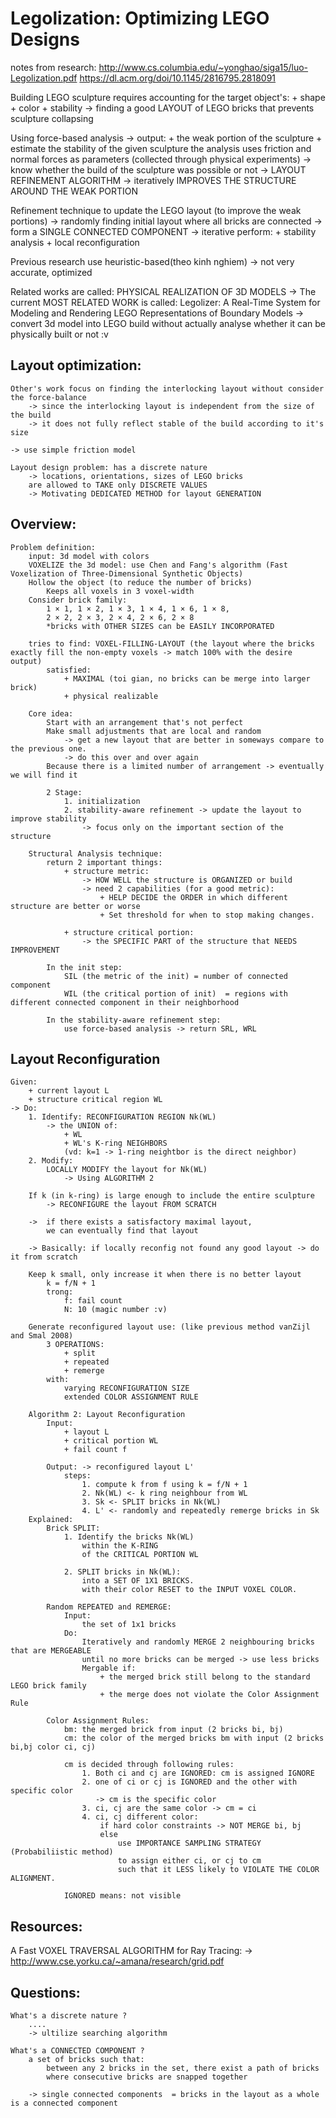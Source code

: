 # Legolization: Optimizing LEGO Designs
notes from research: 
    http://www.cs.columbia.edu/~yonghao/siga15/luo-Legolization.pdf
    https://dl.acm.org/doi/10.1145/2816795.2818091
 

Building LEGO sculpture requires accounting for the target object's: 
    + shape
    + color
    + stability 
    -> finding a good LAYOUT of LEGO bricks that prevents sculpture collapsing  

Using force-based analysis 
    -> output: 
        + the weak portion of the sculpture
        + estimate the stability of the given sculpture 
    the analysis uses friction and normal forces as parameters (collected through physical experiments) 
    -> know whether the build of the sculpture was possible or not 
    -> LAYOUT REFINEMENT ALGORITHM -> iteratively IMPROVES THE STRUCTURE AROUND THE WEAK PORTION 

Refinement technique to update the LEGO layout (to improve the weak portions)
    -> randomly finding initial layout where all bricks are connected 
        -> form a SINGLE CONNECTED COMPONENT
    -> iterative perform: 
        + stability analysis
        + local reconfiguration


Previous research use heuristic-based(theo kinh nghiem) -> not very accurate, optimized

Related works are called: PHYSICAL REALIZATION OF 3D MODELS
    -> The current MOST RELATED WORK is called: 
        Legolizer: A Real-Time System for Modeling and Rendering LEGO Representations of Boundary Models
            -> convert 3d model into LEGO build without actually analyse whether it can be physically built or not :v 

## Layout optimization: 
    Other's work focus on finding the interlocking layout without consider the force-balance 
        -> since the interlocking layout is independent from the size of the build 
        -> it does not fully reflect stable of the build according to it's size

    -> use simple friction model 

    Layout design problem: has a discrete nature 
        -> locations, orientations, sizes of LEGO bricks   
        are allowed to TAKE only DISCRETE VALUES 
        -> Motivating DEDICATED METHOD for layout GENERATION

## Overview: 
    Problem definition: 
        input: 3d model with colors 
        VOXELIZE the 3d model: use Chen and Fang's algorithm (Fast Voxelization of Three-Dimensional Synthetic Objects)
        Hollow the object (to reduce the number of bricks)
            Keeps all voxels in 3 voxel-width
        Consider brick family: 
            1 × 1, 1 × 2, 1 × 3, 1 × 4, 1 × 6, 1 × 8, 
            2 × 2, 2 × 3, 2 × 4, 2 × 6, 2 × 8
            *bricks with OTHER SIZES can be EASILY INCORPORATED 

        tries to find: VOXEL-FILLING-LAYOUT (the layout where the bricks exactly fill the non-empty voxels -> match 100% with the desire output)
            satisfied: 
                + MAXIMAL (toi gian, no bricks can be merge into larger brick)
                + physical realizable 

        Core idea: 
            Start with an arrangement that's not perfect
            Make small adjustments that are local and random 
                -> get a new layout that are better in someways compare to the previous one. 
                -> do this over and over again 
            Because there is a limited number of arrangement -> eventually we will find it 

            2 Stage: 
                1. initialization 
                2. stability-aware refinement -> update the layout to improve stability 
                    -> focus only on the important section of the structure 

        Structural Analysis technique:        
            return 2 important things:
                + structure metric:     
                    -> HOW WELL the structure is ORGANIZED or build 
                    -> need 2 capabilities (for a good metric): 
                        + HELP DECIDE the ORDER in which different structure are better or worse
                        + Set threshold for when to stop making changes.

                + structure critical portion: 
                    -> the SPECIFIC PART of the structure that NEEDS IMPROVEMENT 

            In the init step: 
                SIL (the metric of the init) = number of connected component  
                WIL (the critical portion of init)  = regions with different connected component in their neighborhood

            In the stability-aware refinement step:
                use force-based analysis -> return SRL, WRL 
## Layout Reconfiguration 
    Given: 
        + current layout L 
        + structure critical region WL  
    -> Do: 
        1. Identify: RECONFIGURATION REGION Nk(WL) 
            -> the UNION of:
                + WL 
                + WL's K-ring NEIGHBORS
                (vd: k=1 -> 1-ring neightbor is the direct neighbor)
        2. Modify: 
            LOCALLY MODIFY the layout for Nk(WL)
                -> Using ALGORITHM 2 

        If k (in k-ring) is large enough to include the entire sculpture 
            -> RECONFIGURE the layout FROM SCRATCH  

        ->  if there exists a satisfactory maximal layout, 
            we can eventually find that layout 

        -> Basically: if locally reconfig not found any good layout -> do it from scratch 

        Keep k small, only increase it when there is no better layout 
            k = f/N + 1
            trong: 
                f: fail count 
                N: 10 (magic number :v) 

        Generate reconfigured layout use: (like previous method vanZijl and Smal 2008)
            3 OPERATIONS: 
                + split
                + repeated
                + remerge
            with:
                varying RECONFIGURATION SIZE 
                extended COLOR ASSIGNMENT RULE 
                
        Algorithm 2: Layout Reconfiguration 
            Input: 
                + layout L
                + critical portion WL
                + fail count f

            Output: -> reconfigured layout L'
                steps: 
                    1. compute k from f using k = f/N + 1
                    2. Nk(WL) <- k ring neighbour from WL 
                    3. Sk <- SPLIT bricks in Nk(WL)
                    4. L' <- randomly and repeatedly remerge bricks in Sk
        Explained: 
            Brick SPLIT: 
                1. Identify the bricks Nk(WL) 
                    within the K-RING 
                    of the CRITICAL PORTION WL

                2. SPLIT bricks in Nk(WL): 
                    into a SET OF 1X1 BRICKS.
                    with their color RESET to the INPUT VOXEL COLOR.

            Random REPEATED and REMERGE: 
                Input:
                    the set of 1x1 bricks  
                Do: 
                    Iteratively and randomly MERGE 2 neighbouring bricks that are MERGEABLE
                    until no more bricks can be merged -> use less bricks  
                    Mergable if: 
                        + the merged brick still belong to the standard LEGO brick family 
                        + the merge does not violate the Color Assignment Rule 

            Color Assignment Rules: 
                bm: the merged brick from input (2 bricks bi, bj)
                cm: the color of the merged bricks bm with input (2 bricks bi,bj color ci, cj)

                cm is decided through following rules: 
                    1. Both ci and cj are IGNORED: cm is assigned IGNORE  
                    2. one of ci or cj is IGNORED and the other with specific color  
                       -> cm is the specific color 
                    3. ci, cj are the same color -> cm = ci 
                    4. ci, cj different color: 
                        if hard color constraints -> NOT MERGE bi, bj
                        else 
                            use IMPORTANCE SAMPLING STRATEGY (Probabiliistic method)
                            to assign either ci, or cj to cm
                            such that it LESS likely to VIOLATE THE COLOR ALIGNMENT.

                IGNORED means: not visible 
                        
## Resources: 
A Fast VOXEL TRAVERSAL ALGORITHM for Ray Tracing: 
    -> http://www.cse.yorku.ca/~amana/research/grid.pdf

## Questions: 
    What's a discrete nature ? 
        ....
        -> ultilize searching algorithm 

    What's a CONNECTED COMPONENT ? 
        a set of bricks such that:
            between any 2 bricks in the set, there exist a path of bricks
            where consecutive bricks are snapped together

        -> single connected components  = bricks in the layout as a whole is a connected component
